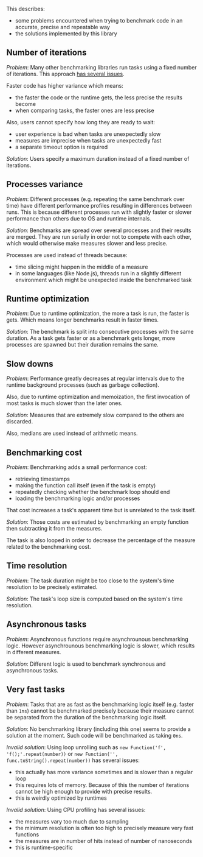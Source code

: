 This describes:

- some problems encountered when trying to benchmark code in an accurate,
  precise and repeatable way
- the solutions implemented by this library

## Number of iterations

_Problem_: Many other benchmarking libraries run tasks using a fixed number of
iterations. This approach
[has several issues](https://mathiasbynens.be/notes/javascript-benchmarking).

Faster code has higher variance which means:

- the faster the code or the runtime gets, the less precise the results become
- when comparing tasks, the faster ones are less precise

Also, users cannot specify how long they are ready to wait:

- user experience is bad when tasks are unexpectedly slow
- measures are imprecise when tasks are unexpectedly fast
- a separate timeout option is required

_Solution_: Users specify a maximum duration instead of a fixed number of
iterations.

## Processes variance

_Problem_: Different processes (e.g. repeating the same benchmark over time)
have different performance profiles resulting in differences between runs. This
is because different processes run with slightly faster or slower performance
than others due to OS and runtime internals.

_Solution_: Benchmarks are spread over several processes and their results are
merged. They are run serially in order not to compete with each other, which
would otherwise make measures slower and less precise.

Processes are used instead of threads because:

- time slicing might happen in the middle of a measure
- in some languages (like Node.js), threads run in a slightly different
  environment which might be unexpected inside the benchmarked task

## Runtime optimization

_Problem_: Due to runtime optimization, the more a task is run, the faster is
gets. Which means longer benchmarks result in faster times.

_Solution_: The benchmark is split into consecutive processes with the same
duration. As a task gets faster or as a benchmark gets longer, more processes
are spawned but their duration remains the same.

## Slow downs

_Problem_: Performance greatly decreases at regular intervals due to the runtime
background processes (such as garbage collection).

Also, due to runtime optimization and memoization, the first invocation of most
tasks is much slower than the later ones.

_Solution_: Measures that are extremely slow compared to the others are
discarded.

Also, medians are used instead of arithmetic means.

## Benchmarking cost

_Problem_: Benchmarking adds a small performance cost:

- retrieving timestamps
- making the function call itself (even if the task is empty)
- repeatedly checking whether the benchmark loop should end
- loading the benchmarking logic and/or processes

That cost increases a task's apparent time but is unrelated to the task itself.

_Solution_: Those costs are estimated by benchmarking an empty function then
subtracting it from the measures.

The task is also looped in order to decrease the percentage of the measure
related to the benchmarking cost.

## Time resolution

_Problem_: The task duration might be too close to the system's time resolution
to be precisely estimated.

_Solution_: The task's loop size is computed based on the system's time
resolution.

## Asynchronous tasks

_Problem_: Asynchronous functions require asynchrounous benchmarking logic.
However asynchrounous benchmarking logic is slower, which results in different
measures.

_Solution_: Different logic is used to benchmark synchronous and asynchronous
tasks.

## Very fast tasks

_Problem_: Tasks that are as fast as the benchmarking logic itself (e.g. faster
than `1ns`) cannot be benchmarked precisely because their measure cannot be
separated from the duration of the benchmarking logic itself.

_Solution_: No benchmarking library (including this one) seems to provide a
solution at the moment. Such code will be benchmarked as taking `0ns`.

_Invalid solution_: Using loop unrolling such as
`new Function('f', 'f();'.repeat(number))` or
`new Function('', func.toString().repeat(number))` has several issues:

- this actually has more variance sometimes and is slower than a regular loop
- this requires lots of memory. Because of this the number of iterations cannot
  be high enough to provide with precise results.
- this is weirdly optimized by runtimes

_Invalid solution_: Using CPU profiling has several issues:

- the measures vary too much due to sampling
- the minimum resolution is often too high to precisely measure very fast
  functions
- the measures are in number of hits instead of number of nanoseconds
- this is runtime-specific
